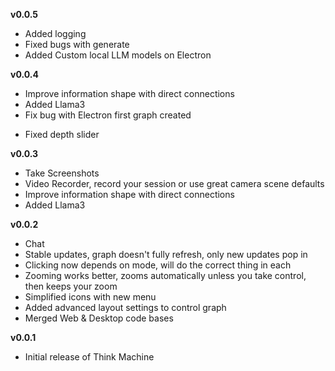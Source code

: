 **v0.0.5**
- Added logging
- Fixed bugs with generate
- Added Custom local LLM models on Electron

**v0.0.4**
- Improve information shape with direct connections
- Added Llama3
- Fix bug with Electron first graph created
* Fixed depth slider

**v0.0.3**
- Take Screenshots
- Video Recorder, record your session or use great camera scene defaults
- Improve information shape with direct connections
- Added Llama3

**v0.0.2**
- Chat
- Stable updates, graph doesn't fully refresh, only new updates pop in
- Clicking now depends on mode, will do the correct thing in each
- Zooming works better, zooms automatically unless you take control, then keeps your zoom
- Simplified icons with new menu
- Added advanced layout settings to control graph
- Merged Web & Desktop code bases


**v0.0.1**
- Initial release of Think Machine
